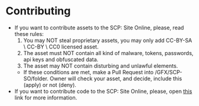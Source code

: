 # Contributing

- If you want to contribute assets to the SCP: Site Online, please, read these rules:
  1. You may NOT steal proprietary assets, you may only add CC-BY-SA \ CC-BY \ CC0 licensed asset.
  2. The asset must NOT contain all kind of malware, tokens, passwords, api keys and obfuscated data.
  3. The asset may NOT contain disturbing and unlawful elements.
  - If these conditions are met, make a Pull Request into /GFX/SCP-SO/folder. Owner will check your asset, and decide, include this (apply) or not (deny).
- If you want to contribute code to the SCP: Site Online, please, open [this](https://github.com/Yni-Viar/scp-so) link for more information.
